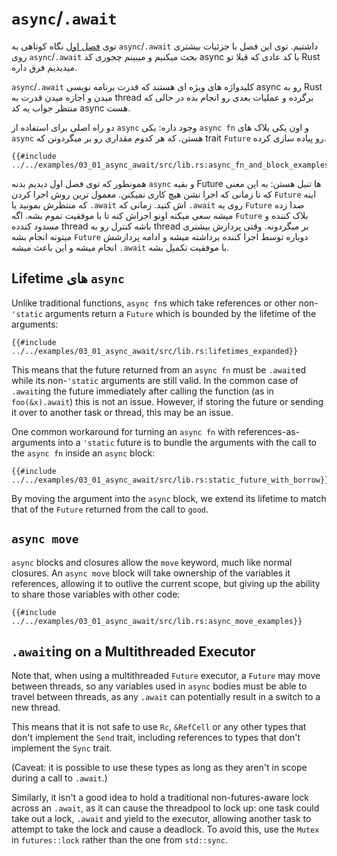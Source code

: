 # `async`/`.await`

توی [فصل اول] نگاه کوتاهی به ‍‍`async`/`.await` داشتیم.
توی این فصل با جزئیات بیشتری روی `async`/`.await` بحث میکنیم و میبینم چجوری کد async با کد عادی که قبلا تو Rust میدیدیم فرق داره.

`async`/`.await` کلیدواژه های ویژه ای هستند که قدرت برنامه نویسی async رو به Rust میدن و اجازه میدن قدرت به thread برگرده و عملیات بعدی رو انجام بده در حالی که منتظر جواب یه کد async هست.

دو راه اصلی برای استفاده از `async` وجود داره: یکی `async fn` و اون یکی بلاک های `async` هستن.
که هر کدوم مقداری رو بر میگردونن که trait ‍‍`‍‍Future` رو پیاده سازی کرده.

```rust,edition2018,ignore
{{#include ../../examples/03_01_async_await/src/lib.rs:async_fn_and_block_examples}}
```

همونطور که توی فصل اول دیدیم بدنه `async` و بقیه Future ها تنبل هستن:
به این معنی که تا زمانی که اجرا نشن هیچ کاری نمیکنن. معمول ترین روش اجرا کردن `Future` اینه که منتظرش بمونید یا `.await` اش کنید.
زمانی که `.await` روی یه `Future` صدا زده میشه سعی میکنه اونو اجراش کنه تا با موفقیت تموم بشه. اگه `Future` بلاک کننده و مسدود کندده thread باشه کنترل رو به thread بر میگردونه. وقتی پردازش بیشتری میتونه انجام بشه `Future` دوباره توسط اجرا کننده برداشته میشه و ادامه پردازشش انجام میشه و این باعث میشه `.await` با موفقیت تکمیل بشه.

## Lifetime های `async`

Unlike traditional functions, `async fn`s which take references or other
non-`'static` arguments return a `Future` which is bounded by the lifetime of
the arguments:

```rust,edition2018,ignore
{{#include ../../examples/03_01_async_await/src/lib.rs:lifetimes_expanded}}
```

This means that the future returned from an `async fn` must be `.await`ed
while its non-`'static` arguments are still valid. In the common
case of `.await`ing the future immediately after calling the function
(as in `foo(&x).await`) this is not an issue. However, if storing the future
or sending it over to another task or thread, this may be an issue.

One common workaround for turning an `async fn` with references-as-arguments
into a `'static` future is to bundle the arguments with the call to the
`async fn` inside an `async` block:

```rust,edition2018,ignore
{{#include ../../examples/03_01_async_await/src/lib.rs:static_future_with_borrow}}
```

By moving the argument into the `async` block, we extend its lifetime to match
that of the `Future` returned from the call to `good`.

## `async move`

`async` blocks and closures allow the `move` keyword, much like normal
closures. An `async move` block will take ownership of the variables it
references, allowing it to outlive the current scope, but giving up the ability
to share those variables with other code:

```rust,edition2018,ignore
{{#include ../../examples/03_01_async_await/src/lib.rs:async_move_examples}}
```

## `.await`ing on a Multithreaded Executor

Note that, when using a multithreaded `Future` executor, a `Future` may move
between threads, so any variables used in `async` bodies must be able to travel
between threads, as any `.await` can potentially result in a switch to a new
thread.

This means that it is not safe to use `Rc`, `&RefCell` or any other types
that don't implement the `Send` trait, including references to types that don't
implement the `Sync` trait.

(Caveat: it is possible to use these types as long as they aren't in scope
during a call to `.await`.)

Similarly, it isn't a good idea to hold a traditional non-futures-aware lock
across an `.await`, as it can cause the threadpool to lock up: one task could
take out a lock, `.await` and yield to the executor, allowing another task to
attempt to take the lock and cause a deadlock. To avoid this, use the `Mutex`
in `futures::lock` rather than the one from `std::sync`.

[فصل اول]: ../01_getting_started/04_async_await_primer.md

